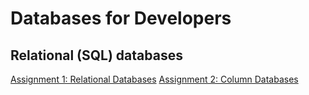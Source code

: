 
# Databases for Developers
## Relational (SQL) databases

[Assignment 1: Relational Databases](/Assignment1)
[Assignment 2: Column Databases](/Assignment2)
